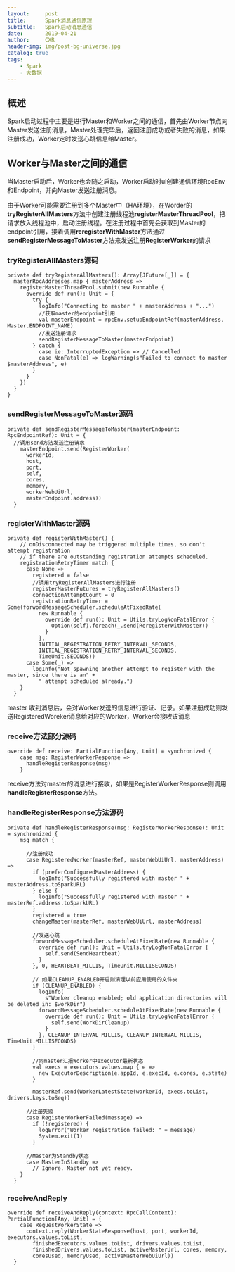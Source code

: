 ```yaml
---
layout:     post
title:      Spark消息通信原理
subtitle:   Spark启动消息通信
date:       2019-04-21
author:     CXR
header-img: img/post-bg-universe.jpg
catalog: true
tags:
    - Spark
    - 大数据
---
```


## 概述
Spark启动过程中主要是进行Master和Worker之间的通信，首先由Worker节点向Master发送注册消息，Master处理完毕后，返回注册成功或者失败的消息，如果注册成功，Worker定时发送心跳信息给Master。

## Worker与Master之间的通信

当Master启动后，Worker也会随之启动，Worker启动时ui创建通信环境RpcEnv和Endpoint，并向Master发送注册消息。

由于Worker可能需要注册到多个Master中（HA环境），在Worder的**tryRegisterAllMasters**方法中创建注册线程池**registerMasterThreadPool**，把请求放入线程池中，启动注册线程。在注册过程中首先会获取到Master的endpoint引用，接着调用**reregisterWithMaster**方法通过**sendRegisterMessageToMaster**方法来发送注册**RegisterWorker**的请求

### tryRegisterAllMasters源码
```
private def tryRegisterAllMasters(): Array[JFuture[_]] = {
  masterRpcAddresses.map { masterAddress =>
    registerMasterThreadPool.submit(new Runnable {
      override def run(): Unit = {
        try {
          logInfo("Connecting to master " + masterAddress + "...")
          //获取master的endpoint引用
          val masterEndpoint = rpcEnv.setupEndpointRef(masterAddress, Master.ENDPOINT_NAME)
          //发送注册请求
          sendRegisterMessageToMaster(masterEndpoint)
        } catch {
          case ie: InterruptedException => // Cancelled
          case NonFatal(e) => logWarning(s"Failed to connect to master $masterAddress", e)
        }
      }
    })
  }
}
```

### sendRegisterMessageToMaster源码
```
private def sendRegisterMessageToMaster(masterEndpoint: RpcEndpointRef): Unit = {
  //调用send方法发送注册请求
    masterEndpoint.send(RegisterWorker(
      workerId,
      host,
      port,
      self,
      cores,
      memory,
      workerWebUiUrl,
      masterEndpoint.address))
  }
```

### registerWithMaster源码
```
private def registerWithMaster() {
    // onDisconnected may be triggered multiple times, so don't attempt registration
    // if there are outstanding registration attempts scheduled.
    registrationRetryTimer match {
      case None =>
        registered = false
        //调用tryRegisterAllMasters进行注册
        registerMasterFutures = tryRegisterAllMasters()
        connectionAttemptCount = 0
        registrationRetryTimer = Some(forwordMessageScheduler.scheduleAtFixedRate(
          new Runnable {
            override def run(): Unit = Utils.tryLogNonFatalError {
              Option(self).foreach(_.send(ReregisterWithMaster))
            }
          },
          INITIAL_REGISTRATION_RETRY_INTERVAL_SECONDS,
          INITIAL_REGISTRATION_RETRY_INTERVAL_SECONDS,
          TimeUnit.SECONDS))
      case Some(_) =>
        logInfo("Not spawning another attempt to register with the master, since there is an" +
          " attempt scheduled already.")
    }
  }
```
master 收到消息后，会对Worker发送的信息进行验证、记录。如果注册成功则发送RegisteredWoreker消息给对应的Worker，Worker会接收该消息

### receive方法部分源码
```
override def receive: PartialFunction[Any, Unit] = synchronized {
    case msg: RegisterWorkerResponse =>
      handleRegisterResponse(msg)
    }
```
receive方法对master的消息进行接收，如果是RegisterWorkerResponse则调用**handleRegisterResponse**方法。

### handleRegisterResponse方法源码
```
private def handleRegisterResponse(msg: RegisterWorkerResponse): Unit = synchronized {
    msg match {

      //注册成功
      case RegisteredWorker(masterRef, masterWebUiUrl, masterAddress) =>
        if (preferConfiguredMasterAddress) {
          logInfo("Successfully registered with master " + masterAddress.toSparkURL)
        } else {
          logInfo("Successfully registered with master " + masterRef.address.toSparkURL)
        }
        registered = true
        changeMaster(masterRef, masterWebUiUrl, masterAddress)

        //发送心跳
        forwordMessageScheduler.scheduleAtFixedRate(new Runnable {
          override def run(): Unit = Utils.tryLogNonFatalError {
            self.send(SendHeartbeat)
          }
        }, 0, HEARTBEAT_MILLIS, TimeUnit.MILLISECONDS)

        // 如果CLEANUP_ENABLED开启则清理以前应用使用的文件夹
        if (CLEANUP_ENABLED) {
          logInfo(
            s"Worker cleanup enabled; old application directories will be deleted in: $workDir")
          forwordMessageScheduler.scheduleAtFixedRate(new Runnable {
            override def run(): Unit = Utils.tryLogNonFatalError {
              self.send(WorkDirCleanup)
            }
          }, CLEANUP_INTERVAL_MILLIS, CLEANUP_INTERVAL_MILLIS, TimeUnit.MILLISECONDS)
        }

        //向master汇报Worker中executor最新状态
        val execs = executors.values.map { e =>
          new ExecutorDescription(e.appId, e.execId, e.cores, e.state)
        }

        masterRef.send(WorkerLatestState(workerId, execs.toList, drivers.keys.toSeq))

      //注册失败
      case RegisterWorkerFailed(message) =>
        if (!registered) {
          logError("Worker registration failed: " + message)
          System.exit(1)
        }

      //Master为Standby状态
      case MasterInStandby =>
        // Ignore. Master not yet ready.
    }
  }
```

### receiveAndReply
```
override def receiveAndReply(context: RpcCallContext): PartialFunction[Any, Unit] = {
    case RequestWorkerState =>
      context.reply(WorkerStateResponse(host, port, workerId, executors.values.toList,
        finishedExecutors.values.toList, drivers.values.toList,
        finishedDrivers.values.toList, activeMasterUrl, cores, memory,
        coresUsed, memoryUsed, activeMasterWebUiUrl))
  }
```
